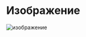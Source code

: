 # Изображение

![изображение](https://user-images.githubusercontent.com/86486142/205505758-9b47b55c-5a00-461b-b443-fdf3d6ece41a.png)
